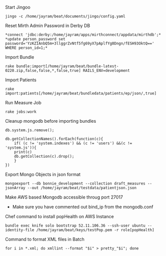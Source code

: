 Start Jingoo

```
jingo -c /home/jayram/beat/documents/jingo/config.yaml
```
Reset Mirth Admin Password in Derby DB
```
*connect 'jdbc:derby:/home/jayram/apps/mirthconnect/appdata/mirthdb';*
*update person_password set password='YzKZIAnbQ5m+3llggrZvNtf5fg69yX7pAplfYg0Dngn/fESH93OktQ==' WHERE person_id=1;*
```

Import Bundle
```
rake bundle:import[/home/jayram/beat/bundle-latest-0220.zip,false,false,*,false,true] RAILS_ENV=development
```

Import Patients
```
rake import:patients[/home/jayram/beat/bundledata/patients/ep/json/,true]
```

Run Measure Job
```
rake jobs:work
```

Cleanup mongodb before importing bundles

```
db.system.js.remove();

db.getCollectionNames().forEach(function(c){
    if( (c != 'system.indexes') && (c != 'users') &&(c != 'system.js')){
    print(c)
    db.getCollection(c).drop();    
    }
})
```

Export Mongo Objects in json format
```
mongoexport --db bonnie_development --collection draft_measures --jsonArray --out /home/jayram/beat/testdata/patientjson.json
```

Make AWS based Mongodb accessible throug port 27017

- Make sure you have commented out bind_ip from the mongodb.conf

Chef command to install popHealth on AWS Instance
```
bundle exec knife solo bootstrap 52.11.106.36 --ssh-user ubuntu --identity-file /home/jayram/beat/keys/testPop.pem -r role[popHealth]
```

Command to format XML files in Batch
```
for i in *.xml; do xmllint --format "$i" > pretty_"$i"; done
```